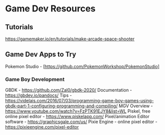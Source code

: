# Game Dev Resources

## Tutorials

https://gamemaker.io/en/tutorials/make-arcade-space-shooter

## Game Dev Apps to Try

Pokemon Studio - [https://github.com/PokemonWorkshop/PokemonStudio]

### Game Boy Development

GBDK - https://github.com/Zal0/gbdk-2020/
Documentation - https://gbdev.io/pandocs/
Tips - https://videlais.com/2016/07/03/programming-game-boy-games-using-gbdk-part-1-configuring-programming-and-compiling/
MGV Overview - https://www.youtube.com/watch?v=FzPTK91EJY8&list=WL
Piskel, free online pixel editor - https://www.piskelapp.com/
Pixel/animation Editor software - https://graphicsgale.com/us/
Pixie Engine - online pixel editor - https://pixieengine.com/pixel-editor
